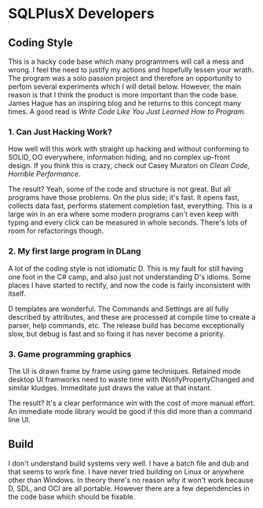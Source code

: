 
# SQLPlusX Developers

## Coding Style

This is a hacky code base which many programmers will call a mess and wrong.  I 
feel the need to justify my actions and hopefully lessen your wrath.  The program 
was a solo passion project and therefore an opportunity to perfom several experiments
which I will detail below.  However, the main reason is that I think the product is 
more important than the code base.  James Hague has an inspiring blog and he returns
to this concept many times.  A good read is _Write Code Like You Just Learned How to Program_.

### 1. Can Just Hacking Work?

How well will this work with straight up hacking and without conforming to SOLID, 
OO everywhere, information hiding, and no complex up-front design.  If you think 
this is crazy, check out Casey Muratori on _Clean Code, Horrible Performance_.

The result?  Yeah, some of the code and structure is not great.  But all programs 
have those problems.  On the plus side; it's fast.  It opens fast, collects data 
fast, performs statement completion fast, everything.  This is a large win in an 
era where some modern programs can't even keep with typing and every click can be 
measured in whole seconds.  There's lots of room for refactorings though.

### 2. My first large program in DLang

A lot of the coding style is not idiomatic D.  This is my fault for still having
one foot in the C# camp, and also just not understanding D's idioms.  Some places 
I have started to rectify, and now the code is fairly inconsistent with itself.

D templates are wonderful.  The Commands and Settings are all fully described by 
attributes, and these are processed at compile time to create a parser, help 
commands, etc.  The release build has become exceptionally slow, but debug is fast 
and so fixing it has never become a priority.

### 3. Game programming graphics

The UI is drawn frame by frame using game techniques.
Retained mode desktop UI framworks need to waste time with INotifyPropertyChanged
and similar kludges.  Immeditate just draws the value at that instant.

The result?  It's a clear performance win with the cost of more manual effort.  An immediate 
mode library would be good if this did more than a command line UI.


## Build

I don't understand build systems very well.  I have a batch file and dub and that 
seems to work fine.  I have never tried building on Linux or anywhere other than 
Windows.  In theory there's no reason why it won't work because D, SDL, and OCI are 
all portable.  However there are a few dependencies in the code base which should be 
fixable.
